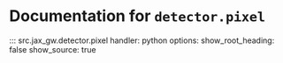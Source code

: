 # Documentation for `detector.pixel`

::: src.jax_gw.detector.pixel
    handler: python
    options:
      show_root_heading: false
      show_source: true
